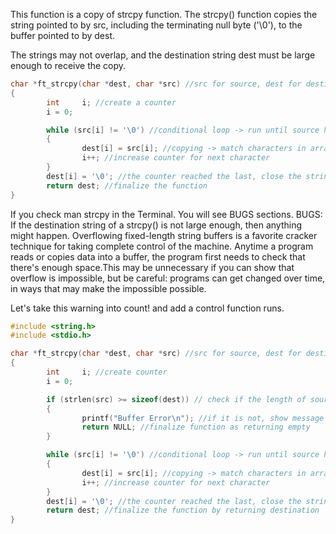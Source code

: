 This function is a copy of strcpy function.
The  strcpy() function copies the string pointed to by src, including the terminating null byte ('\0'), to the buffer pointed to by dest.

The strings may not overlap, and the destination string dest must be large enough to receive the copy.

```c
char *ft_strcpy(char *dest, char *src) //src for source, dest for destination
{
        int     i; //create a counter
        i = 0;

        while (src[i] != '\0') //conditional loop -> run until source hits the end
        {
                dest[i] = src[i]; //copying -> match characters in array at each step
                i++; //increase counter for next character
        }
        dest[i] = '\0'; //the counter reached the last, close the string.
        return dest; //finalize the function
}
```
If you check man strcpy in the Terminal. You will see BUGS sections.
BUGS:
If  the  destination  string of a strcpy() is not large enough, then anything might happen. Overflowing fixed-length string buffers is a favorite cracker technique for taking complete control of the machine. Anytime a program reads or copies data into  a  buffer, the program first needs to check that there's enough space.This may be unnecessary if you can show that overflow is impossible, but be careful:  programs  can  get changed over time, in ways that may make the impossible possible.

Let's take this warning into count! and add a control function runs.
```c
#include <string.h>
#include <stdio.h>

char *ft_strcpy(char *dest, char *src) //src for source, dest for destination
{
        int     i; //create counter
        i = 0;

        if (strlen(src) >= sizeof(dest)) // check if the length of source smaller or at least eqaul to destination.
        {
                printf("Buffer Error\n"); //if it is not, show message
                return NULL; //finalize function as returning empty
        }

        while (src[i] != '\0') //conditional loop -> run until source hits the end
        {
                dest[i] = src[i]; //copying -> match characters in array at each step
                i++; //increase counter for next character
        }
        dest[i] = '\0'; //the counter reached the last, close the string.
        return dest; //finalize the function by returning destination
}
```
